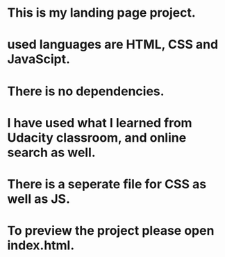 # This is my landing page project.

# used languages are HTML, CSS and JavaScipt.

# There is no dependencies.

# I have used what I learned from Udacity classroom, and online search as well.

# There is a seperate file for CSS as well as JS.

# To preview the project please open index.html.
